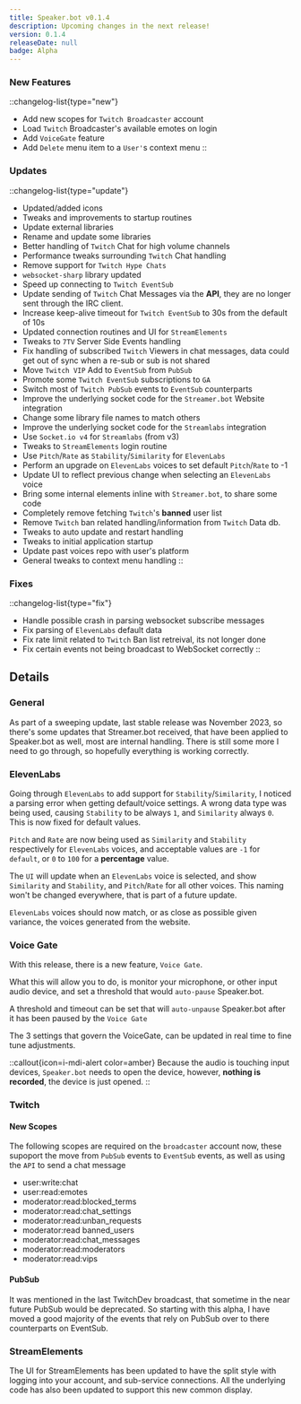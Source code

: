 ```yaml
---
title: Speaker.bot v0.1.4
description: Upcoming changes in the next release!
version: 0.1.4
releaseDate: null
badge: Alpha
---
```


### New Features
::changelog-list{type="new"}
* Add new scopes for `Twitch Broadcaster` account
* Load `Twitch` Broadcaster's available emotes on login
* Add `VoiceGate` feature
* Add `Delete` menu item to a `User'`s context menu
::

### Updates
::changelog-list{type="update"}
* Updated/added icons
* Tweaks and improvements to startup routines
* Update external libraries
* Rename and update some libraries
* Better handling of `Twitch` Chat for high volume channels
* Performance tweaks surrounding `Twitch` Chat handling
* Remove support for `Twitch Hype Chats`
* `websocket-sharp` library updated
* Speed up connecting to `Twitch EventSub`
* Update sending of `Twitch` Chat Messages via the **API**, they are no longer sent through the IRC client.
* Increase keep-alive timeout for `Twitch EventSub` to 30s from the default of 10s
* Updated connection routines and UI for `StreamElements`
* Tweaks to `7TV` Server Side Events handling
* Fix handling of subscribed `Twitch` Viewers in chat messages, data could get out of sync when a re-sub or sub is not shared
* Move `Twitch VIP` Add to `EventSub` from `PubSub`
* Promote some `Twitch EventSub` subscriptions to `GA`
* Switch most of `Twitch PubSub` events to `EventSub` counterparts
* Improve the underlying socket code for the `Streamer.bot` Website integration
* Change some library file names to match others
* Improve the underlying socket code for the `Streamlabs` integration
* Use `Socket.io v4` for `Streamlabs` (from v3)
* Tweaks to `StreamElements` login routine
* Use `Pitch`/`Rate` as `Stability`/`Similarity` for `ElevenLabs`
* Perform an upgrade on `ElevenLabs` voices to set default `Pitch`/`Rate` to -1
* Update UI to reflect previous change when selecting an `ElevenLabs` voice
* Bring some internal elements inline with `Streamer.bot`, to share some code
* Completely remove fetching `Twitch`'s **banned** user list
* Remove `Twitch` ban related handling/information from `Twitch` Data db.
* Tweaks to auto update and restart handling
* Tweaks to initial application startup
* Update past voices repo with user's platform
* General tweaks to context menu handling
::

### Fixes
::changelog-list{type="fix"}
* Handle possible crash in parsing websocket subscribe messages
* Fix parsing of `ElevenLabs` default data
* Fix rate limit related to `Twitch` Ban list retreival, its not longer done
* Fix certain events not being broadcast to WebSocket correctly
::

## Details
### General
As part of a sweeping update, last stable release was November 2023, so there's some updates that Streamer.bot received, that have been applied to Speaker.bot as well, most are internal handling.  There is still some more I need to go through, so hopefully everything is working correctly.
### ElevenLabs
Going through `ElevenLabs` to add support for `Stability`/`Similarity`, I noticed a parsing error when getting default/voice settings.  A wrong data type was being used, causing `Stability` to be always `1`, and `Similarity` always `0`.  This is now fixed for default values.

`Pitch` and `Rate` are now being used as `Similarity` and `Stability` respectively for `ElevenLabs` voices, and acceptable values are `-1` for `default`, or `0` to `100` for a **percentage** value.

The `UI` will update when an `ElevenLabs` voice is selected, and show `Similarity` and `Stability`, and `Pitch`/`Rate` for all other voices.  This naming won't be changed everywhere, that is part of a future update.

`ElevenLabs` voices should now match, or as close as possible given variance, the voices generated from the website.
### Voice Gate
With this release, there is a new feature, `Voice Gate`.

What this will allow you to do, is monitor your microphone, or other input audio device, and set a threshold that would `auto-pause` Speaker.bot.

A threshold and timeout can be set that will `auto-unpause` Speaker.bot after it has been paused by the `Voice Gate`

The 3 settings that govern the VoiceGate, can be updated in real time to fine tune adjustments.

::callout{icon=i-mdi-alert color=amber}
Because the audio is touching input devices, `Speaker.bot` needs to open the device, however, **nothing is recorded**, the device is just opened.
::
### Twitch
#### New Scopes
The following scopes are required on the `broadcaster` account now, these supoport the move from `PubSub` events to `EventSub` events, as well as using the `API` to send a chat message
* user:write:chat
* user:read:emotes
* moderator:read:blocked_terms
* moderator:read:chat_settings
* moderator:read:unban_requests
* moderator:read banned_users
* moderator:read:chat_messages
* moderator:read:moderators
* moderator:read:vips
#### PubSub
It was mentioned in the last TwitchDev broadcast, that sometime in the near future PubSub would be deprecated. So starting with this alpha, I have moved a good majority of the events that rely on PubSub over to there counterparts on EventSub.
### StreamElements
The UI for StreamElements has been updated to have the split style with logging into your account, and sub-service connections. All the underlying code has also been updated to support this new common display.
